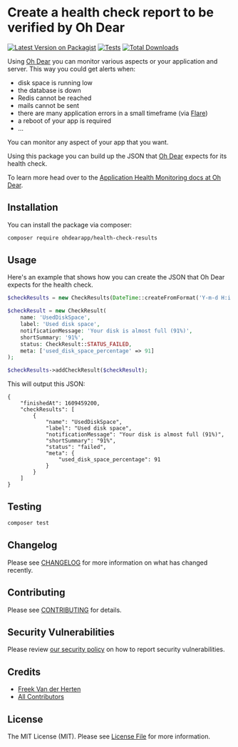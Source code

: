 # Create a health check report to be verified by Oh Dear

[![Latest Version on Packagist](https://img.shields.io/packagist/v/ohdearapp/health-check-results.svg?style=flat-square)](https://packagist.org/packages/ohdearapp/health-check-results)
[![Tests](https://github.com/ohdearapp/health-check-results/actions/workflows/run-tests.yml/badge.svg?branch=main)](https://github.com/ohdearapp/health-check-results/actions/workflows/run-tests.yml)
[![Total Downloads](https://img.shields.io/packagist/dt/ohdearapp/health-check-results.svg?style=flat-square)](https://packagist.org/packages/ohdearapp/health-check-results)

Using [Oh Dear](https://ohdear.app) you can monitor various aspects or your application and server. This way you could get alerts when:

- disk space is running low
- the database is down
- Redis cannot be reached
- mails cannot be sent
- there are many application errors in a small timeframe (via [Flare](https://flareapp.io))
- a reboot of your app is required
- ...

You can monitor any aspect of your app that you want.

Using this package you can build up the JSON that [Oh Dear](https://ohdear.app) expects for its health check. 

To learn more head over to the [Application Health Monitoring docs at Oh Dear](https://ohdear.app/docs/general/application-health-monitoring).

## Installation

You can install the package via composer:

```bash
composer require ohdearapp/health-check-results
```

## Usage

Here's an example that shows how you can create the JSON that Oh Dear expects for the health check.

```php
$checkResults = new CheckResults(DateTime::createFromFormat('Y-m-d H:i:s', '2021-01-01 00:00:00'));

$checkResult = new CheckResult(
    name: 'UsedDiskSpace',
    label: 'Used disk space',
    notificationMessage: 'Your disk is almost full (91%)',
    shortSummary: '91%',
    status: CheckResult::STATUS_FAILED,
    meta: ['used_disk_space_percentage' => 91]
);

$checkResults->addCheckResult($checkResult);
```

This will output this JSON:

```
{
    "finishedAt": 1609459200,
    "checkResults": [
        {
            "name": "UsedDiskSpace",
            "label": "Used disk space",
            "notificationMessage": "Your disk is almost full (91%)",
            "shortSummary": "91%",
            "status": "failed",
            "meta": {
                "used_disk_space_percentage": 91
            }
        }
    ]
}
```

## Testing

```bash
composer test
```

## Changelog

Please see [CHANGELOG](CHANGELOG.md) for more information on what has changed recently.

## Contributing

Please see [CONTRIBUTING](.github/CONTRIBUTING.md) for details.

## Security Vulnerabilities

Please review [our security policy](../../security/policy) on how to report security vulnerabilities.

## Credits

- [Freek Van der Herten](https://github.com/freekmurze)
- [All Contributors](../../contributors)

## License

The MIT License (MIT). Please see [License File](LICENSE.md) for more information.
